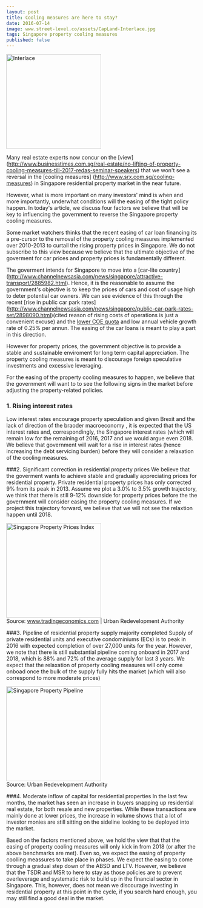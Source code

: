 ```yaml
---
layout: post
title: Cooling measures are here to stay?
date: 2016-07-14
image: www.street-level.co/assets/CapLand-Interlace.jpg
tags: Singapore property cooling measures
published: false
---
```

<img src="http://www.street-level.co/assets/CapLand-Interlace.jpg" alt="Interlace" style="width: 250px;"/></br>

Many real estate experts now concur on the [view] (http://www.businesstimes.com.sg/real-estate/no-lifting-of-property-cooling-measures-till-2017-redas-seminar-speakers) that we won't see a reversal in the [cooling measures] (http://www.srx.com.sg/cooling-measures) in Singapore residential property market in the near future.
  
However, what is more important on many investors' mind is when and more importantly, underwhat conditions will the easing of the tight policy happen.  In today's article, we discuss four factors we believe that will be key to influencing the government to reverse the Singapore property cooling measures.

Some market watchers thinks that the recent easing of car loan financing its a pre-cursor to the removal  of the property cooling measures implemented over 2010-2013 to curtail the rising property prices in Singapore.  We do not subscribe to this view because we believe that the ultimate objective of the goverment for car prices and property prices is fundamentally different.  

The goverment intends for Singapore to move into a [car-lite country] (http://www.channelnewsasia.com/news/singapore/attractive-transport/2885982.html).  Hence, it is the reasonable to assume the government's objective is to keep the prices of cars and cost of usage high to deter potential car owners.  We can see evidence of this through the recent [rise in public car park rates] (http://www.channelnewsasia.com/news/singapore/public-car-park-rates-set/2898090.html)(cited reason of rising costs of operations  is just a convenient excuse) and the [lower COE quota](http://www.todayonline.com/singapore-fewer-COEs-available-coming-months) and low  annual vehicle growth rate of 0.25% per annun.  The easing of the car loans is meant to play a part in this direction.

However for property prices, the government objective is to provide a stable and sustainable enviroment for long term capital appreciation.  The property cooling measures is meant to discourage foreign speculative investments and excessive leveraging.

For the easing of the property cooling measures to happen, we believe that the government will want to to see the following signs in the market before adjusting the property-related policies.

### 1. Rising interest rates
Low interest rates encourage property speculation and given Brexit and the lack of direction of the braoder macroeconomy , it is expected that the US interest rates and, correspondingly, the Singapore interest rates (which will remain low for the remaining of 2016, 2017 and we would argue even 2018.  We believe that government will wait for a rise in interest rates (hence increasing the debt servicing burden) before they will consider a relaxation of the cooling measures.

###2. Significant correction in residential property prices
We believe that the goverment wants to achieve stable and gradually appreciating prices for residential property.  Private residential property prices has only corrected 9% from its peak in 2013.  Assume we plot a 3.0% to 3.5% growth trajectory, we think that there is still 9-12% downside for property prices before the the government will consider easing the property cooling measures.  If we project this trajectory forward, we believe that we will not see the relaxtion happen until 2018.

<img src="http://www.street-level.co/assets/Sg-prop-index.png" alt="Singapore Property Prices Index" style="width: 250px;"/><br>
Source: www.tradingeconomics.com | Urban Redevelopment Authority

###3.  Pipeline of residential property supply majority completed
Supply of private residential units and executive condominiums (ECs) is to peak in 2016 with expected completion of over 27,000 units for the year.  However, we note that there is still substantial pipeline coming onboard in 2017 and 2018, which is 88% and 72% of the average supply for last 3 years.  We expect that the relaxation of property cooling measures will only come onboad once the bulk of the supply fully hits the market (which will also correspond to more moderate prices)

<img src="http://www.street-level.co/assets/Sg-prop-pipeline.png" alt="Singapore Property Pipeline" style="width: 250px;"/><br>
Source: Urban Redevelopment Authority

###4.  Moderate inflow of capital for residential properties
In the last few months, the market has seen an increase in buyers snapping up residential real estate, for both resale and new properties.  While these transactions are mainly done at lower prices, the increase in volume shows that a lot of investor monies are still sitting on the sideline looking to be deployed into the market. 

Based on the factors mentioned above, we hold the view that that the easing of property cooling measures will only kick in from 2018 (or after the above benchmarks are met).  Even so, we expect the easing of property coolling meassures to take place in phases.  We expect the easing to come through a gradual step down of the ABSD and LTV. However, we believe that the TSDR and MSR to here to stay as those policies are to prevent overleverage and systematic risk to build up in the financial sector in Singapore.  This, however, does not mean we discourage investing in residential property at this point in the cycle, if you search hard enough, you may still find a good deal in the market.  
